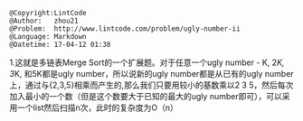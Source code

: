 ```
@Copyright:LintCode
@Author:   zhou21
@Problem:  http://www.lintcode.com/problem/ugly-number-ii
@Language: Markdown
@Datetime: 17-04-12 01:38
```

1.这就是多链表Merge Sort的一个扩展题。对于任意一个ugly number - K, 2*K, 3*K, 和5K都是ugly number，所以说新的ugly number都是从已有的ugly number上，通过与{2,3,5}相乘而产生的,那么我们只要用较小的基数乘以2 3 5，然后每次加入最小的一个数（但是这个数要大于已知的最大的ugly number即可），可以采用一个list然后扫描n次，此时的复杂度为O（n）